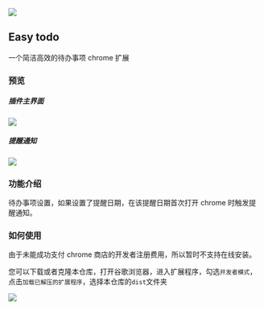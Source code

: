 ![](http://opj15jbpo.bkt.clouddn.com/17-5-30/1324633.jpg)

Easy todo
---

一个简洁高效的待办事项 chrome 扩展

### 预览

##### 插件主界面

![](http://opj15jbpo.bkt.clouddn.com/17-5-30/41140726.jpg)

##### 提醒通知

![](http://opj15jbpo.bkt.clouddn.com/17-5-30/19073791.jpg)

### 功能介绍

待办事项设置，如果设置了提醒日期，在该提醒日期首次打开 chrome 时触发提醒通知。

### 如何使用

由于未能成功支付 chrome 商店的开发者注册费用，所以暂时不支持在线安装。

您可以下载或者克隆本仓库，打开谷歌浏览器，进入扩展程序，勾选`开发者模式`，点击`加载已解压的扩展程序`，选择本仓库的`dist`文件夹

![](http://opj15jbpo.bkt.clouddn.com/17-5-30/65204574.jpg)
